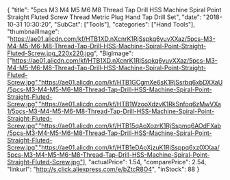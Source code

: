 {
	"title": "5pcs  M3 M4 M5 M6 M8 Thread Tap Drill HSS Machine Spiral Point Straight Fluted Screw Thread Metric Plug Hand Tap Drill Set",
	"date": "2018-10-31 10:30:20",
	"SubCat": ["Tools"],
	"categories": ["Hand Tools"],
	"thumbnailImage": "https://ae01.alicdn.com/kf/HTB1XD.nXcnrK1RjSspkq6yuvXXaz/5pcs-M3-M4-M5-M6-M8-Thread-Tap-Drill-HSS-Machine-Spiral-Point-Straight-Fluted-Screw.jpg_220x220.jpg",
	"BigImage": ["https://ae01.alicdn.com/kf/HTB1XD.nXcnrK1RjSspkq6yuvXXaz/5pcs-M3-M4-M5-M6-M8-Thread-Tap-Drill-HSS-Machine-Spiral-Point-Straight-Fluted-Screw.jpg","https://ae01.alicdn.com/kf/HTB1GCgmXe6sK1RjSsrbq6xbDXXaU/5pcs-M3-M4-M5-M6-M8-Thread-Tap-Drill-HSS-Machine-Spiral-Point-Straight-Fluted-Screw.jpg","https://ae01.alicdn.com/kf/HTB1WzooXdzvK1RkSnfoq6zMwVXa1/5pcs-M3-M4-M5-M6-M8-Thread-Tap-Drill-HSS-Machine-Spiral-Point-Straight-Fluted-Screw.jpg","https://ae01.alicdn.com/kf/HTB15qAoXozrK1RjSspmq6AOdFXab/5pcs-M3-M4-M5-M6-M8-Thread-Tap-Drill-HSS-Machine-Spiral-Point-Straight-Fluted-Screw.jpg","https://ae01.alicdn.com/kf/HTB1eDAoXjzuK1RjSsppq6xz0XXaa/5pcs-M3-M4-M5-M6-M8-Thread-Tap-Drill-HSS-Machine-Spiral-Point-Straight-Fluted-Screw.jpg"],
	"actualPrice": 1.54,
	"comparePrice": 2.54,
	"linkurl": "http://s.click.aliexpress.com/e/bZtcR8O4",
	"inStock": 88
}
